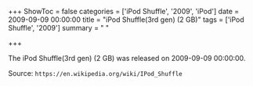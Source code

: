 +++
ShowToc = false
categories = ['iPod Shuffle', '2009', 'iPod']
date = 2009-09-09 00:00:00
title = "iPod Shuffle(3rd gen) (2 GB)"
tags = ['iPod Shuffle', '2009']
summary = " "

+++

The iPod Shuffle(3rd gen) (2 GB) was released on 2009-09-09 00:00:00.

Source: `https://en.wikipedia.org/wiki/IPod_Shuffle`
